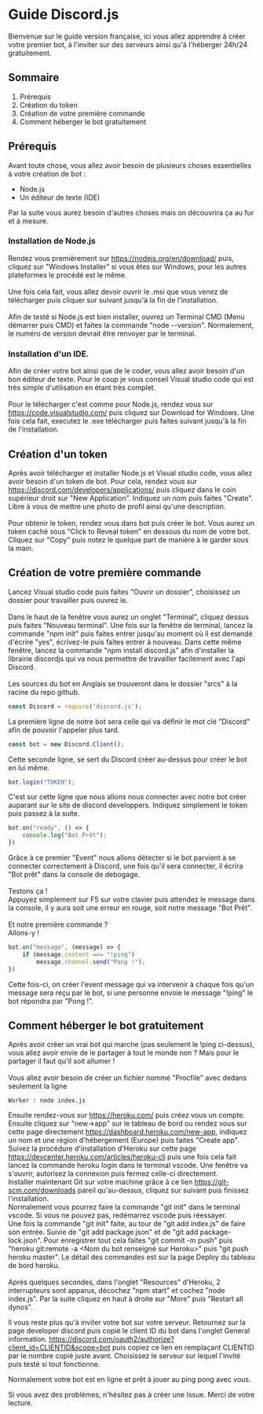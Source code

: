 # Guide Discord.js
Bienvenue sur le guide version française, ici vous allez apprendre à créer votre premier bot, à l'inviter sur des serveurs ainsi qu'à l'héberger 24h/24 gratuitement.

## Sommaire

1. Prérequis
2. Création du token
3. Création de votre première commande
5. Comment héberger le bot gratuitement

## Prérequis

Avant toute chose, vous allez avoir besoin de plusieurs choses essentielles à votre création de bot : 
- Node.js
- Un éditeur de texte (IDE)

Par la suite vous aurez besoin d'autres choses mais on découvrira ça au fur et à mesure.

### Installation de Node.js

Rendez vous premièrement sur https://nodejs.org/en/download/ puis, cliquez sur "Windows Installer" si vous êtes sur Windows, pour les autres plateformes le procédé est le même. <br><br>
Une fois cela fait, vous allez devoir ouvrir le .msi que vous venez de télécharger puis cliquer sur suivant jusqu'à la fin de l'installation.
<br><br>
Afin de testé si Node.js est bien installer, ouvrez un Terminal CMD (Menu démarrer puis CMD) et faites la commande "node --version".
Normalement, le numéro de version devrait être renvoyer par le terminal.

### Installation d'un IDE.

Afin de créer votre bot ainsi que de le coder, vous allez avoir besoin d'un bon éditeur de texte. Pour le coup je vous conseil Visual studio code qui est très simple d'utilisation en étant très complet. 
<br><br>
Pour le télécharger c'est comme pour Node.js, rendez vous sur https://code.visualstudio.com/ puis cliquez sur Download for Windows. Une fois cela fait, executez le .exe télécharger puis faites suivant jusqu'à la fin de l'installation.

## Création d'un token

Après avoir télécharger et installer Node.js et Visual studio code, vous allez avoir besoin d'un token de bot. Pour cela, rendez vous sur https://discord.com/developers/applications/ puis cliquez dans le coin supérieur droit sur "New Application". Indiquez un nom puis faites "Create". Libre à vous de mettre une photo de profil ainsi qu'une description.
<br><br>
Pour obtenir le token, rendez vous dans bot puis créer le bot. Vous aurez un token caché sous "Click to Reveal token" en dessous du nom de votre bot. Cliquez sur "Copy" puis notez le quelque part de manière à le garder sous la main.

## Création de votre première commande

Lancez Visual studio code puis faites "Ouvrir un dossier", choisissez un dossier pour travailler puis ouvrez le.
<br><br>
Dans le haut de la fenêtre vous aurez un onglet "Terminal", cliquez dessus puis faites "Nouveau terminal".
Une fois sur la fenêtre de terminal, lancez la commande "npm init" puis faites entrer jusqu'au moment où il est demandé d'écrire "yes", écrivez-le puis faites entrer à nouveau.
Dans cette même fenêtre, lancez la commande "npm install discord.js" afin d'installer la librairie discordjs qui va nous permettre de travailler facilement avec l'api Discord.
<br><br>
Les sources du bot en Anglais se trouveront dans le dossier "srcs" à la racine du repo github.
```javascript
const Discord = require('discord.js');
```
La première ligne de notre bot sera celle qui va définir le mot clé "Discord" afin de pouvoir l'appeler plus tard.
```javascript
const bot = new Discord.Client();
```
Cette seconde ligne, se sert du Discord créer au-dessus pour créer le bot en lui même.
```javascript
bot.login("TOKEN");
```
C'est sur cette ligne que nous allons nous connecter avec notre bot créer auparant sur le site de discord developpers. Indiquez simplement le token puis passez à la suite.
```javascript
bot.on("ready", () => {
	console.log("Bot Prêt");
})
```
Grâce à ce premier "Event" nous allons détecter si le bot parvient à se connecter correctement à Discord, une fois qu'il sera connecter, il écrira "Bot prêt" dans la console de debogage.
<br><br>
Testons ça ! 
<br>
Appuyez simplement sur F5 sur votre clavier puis attendez le message dans la console, il y aura soit une erreur en rouge, soit notre message "Bot Prêt".
<br><br>
Et notre première commande ? 
<br>
Allons-y ! 
```javascript
bot.on("message", (message) => {
	if (message.content === "!ping")
		message.channel.send("Pong !");
})
```
Cette fois-ci, on créer l'event message qui va intervenir à chaque fois qu'un message sera reçu par le bot, si une personne envoie le message "!ping" le bot répondra par "Pong !".

## Comment héberger le bot gratuitement

Après avoir créer un vrai bot qui marche (pas seulement le !ping ci-dessus), vous allez avoir envie de le partager à tout le monde non ? Mais pour le partager il faut qu'il soit allumer !
<br><br>
Vous allez avoir besoin de créer un fichier nommé "Procfile" avec dedans seulement la ligne
```
Worker : node index.js
```
Ensuite rendez-vous sur https://heroku.com/ puis créez vous un compte.
Ensuite cliquez sur "new->app" sur le tableau de bord ou rendez vous sur cette page directement https://dashboard.heroku.com/new-app, indiquez un nom et une région d'hébergement (Europe) puis faites "Create app".
<br>
Suivez la procédure d'installation d'Heroku sur cette page https://devcenter.heroku.com/articles/heroku-cli
puis une fois cela fait lancez la commande heroku login dans le terminal vscode. Une fenêtre va s'ouvrir, autorisez la connexion puis fermez celle-ci directement.
<br>
Installer maintenant Git sur votre machine grâce à ce lien https://git-scm.com/downloads pareil qu'au-dessus, cliquez sur suivant puis finissez l'installation.
<br>
Normalement vous pourrez faire la commande "git init" dans le terminal vscode. Si vous ne pouvez pas, redémarrez vscode puis réessayer.
<br>
Une fois la commande "git init" faite, au tour de "git add index.js" de faire son entrée. Suivie de "git add package.json" et de "git add package-lock.json".
Pour enregistrer tout cela faites "git commit -m push" puis "heroku git:remote -a <Nom du bot renseigné sur Heroku>" puis "git push heroku master". Le détail des commandes est sur la page Deploy du tableau de bord heroku.
<br><br>
Après quelques secondes, dans l'onglet "Resources" d'Heroku, 2 interrupteurs sont apparus, décochez "npm start" et cochez "node index.js". Par la suite cliquez en haut à droite sur "More" puis "Restart all dynos".

Il vous reste plus qu'à inviter votre bot sur votre serveur. Retournez sur la page developer discord puis copié le client ID du bot dans l'onglet General information. https://discord.com/oauth2/authorize?client_id=CLIENTID&scope=bot puis copiez ce lien en remplaçant CLIENTID par le nombre copié juste avant. Choisissez le serveur sur lequel l'invité puis testé si tout fonctionne.

Normalement votre bot est en ligne et prêt à jouer au ping pong avec vous.

Si vous avez des problèmes, n'hésitez pas à créer une Issue.
Merci de votre lecture.